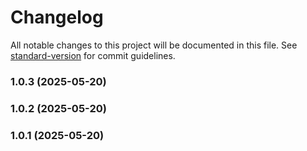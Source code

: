 # Changelog

All notable changes to this project will be documented in this file. See [standard-version](https://github.com/conventional-changelog/standard-version) for commit guidelines.

### 1.0.3 (2025-05-20)

### 1.0.2 (2025-05-20)

### 1.0.1 (2025-05-20)
